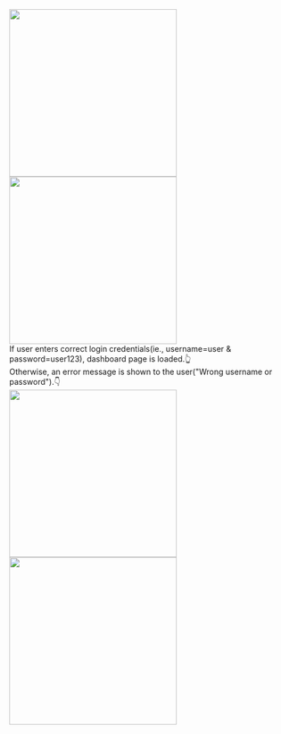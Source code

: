 
<img src="https://github.com/alenscaria/Flask/assets/63664995/843ecbe3-07a1-44c6-a9bc-595695e0369b" width=300>
<img src="https://github.com/alenscaria/Flask/assets/63664995/faac734c-a79d-45de-8b4f-ee32ce1bcdad" width=300>
<br>
If user enters correct login credentials(ie., username=user & password=user123), dashboard page is loaded.👆 <br>
Otherwise, an error message is shown to the user("Wrong username or password").👇
<br>
<img src="https://github.com/alenscaria/Flask/assets/63664995/288252fd-570a-4432-b80f-f46763d2c340" width=300>
<img src="https://github.com/alenscaria/Flask/assets/63664995/aef0ad23-f104-4ee7-b875-d4d05d54b77c" width=300>
